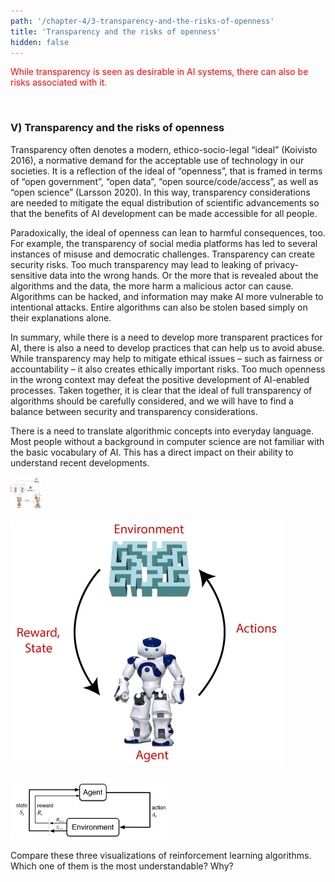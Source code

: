 ```yaml
---
path: '/chapter-4/3-transparency-and-the-risks-of-openness'
title: 'Transparency and the risks of openness'
hidden: false
---
```


<hero-icon heroIcon='chap4'/>

<p style="color:red;">While transparency is seen as desirable in AI systems, there can also be risks associated with it. </p>

<br>

### V) Transparency and the risks of openness

Transparency often denotes a modern, ethico-socio-legal “ideal” (Koivisto 2016), a normative demand for the acceptable use of technology in our societies. It is a reflection of the ideal of “openness”, that is framed in terms of “open government”, “open data”, “open source/code/access”, as well as “open science” (Larsson 2020). In this way, transparency considerations are needed to mitigate the equal distribution of scientific advancements so that the benefits of AI development can be made accessible for all people.

</styled-text>

<text-box>

Paradoxically, the ideal of openness can lean to harmful consequences, too. For example, the transparency of social media platforms has led to several instances of misuse and democratic challenges. Transparency can create security risks. Too much transparency may lead to leaking of privacy-sensitive data into the wrong hands. Or the more that is revealed about the algorithms and the data, the more harm a malicious actor can cause. Algorithms can be hacked, and information may make AI more vulnerable to intentional attacks. Entire algorithms can also be stolen based simply on their explanations alone.

</text-box>

<styled-text>

In summary, while there is a need to develop more transparent practices for AI, there is also a need to  develop practices that can help us to avoid abuse. While transparency may help to mitigate ethical issues – such as fairness or accountability – it also creates ethically important risks. Too much openness in the wrong context may defeat the positive development of AI-enabled processes. Taken together, it is clear that the ideal of full transparency of algorithms should be carefully considered, and we will have to find a balance between security and transparency considerations.

</styled-text>

<quiz id="f94f13d3-3983-4d86-811c-881e1282c275">

There is a need to translate algorithmic concepts into everyday language. Most people without a  background in computer science are not familiar with the basic vocabulary of AI. This has a direct impact on their ability to understand recent developments.

<img src="./dog_agent.png" alt="dog agent" style="width: 50px; height: 50px">


<br>

<br>

<img src="./robot_agent.png" alt="robot agent">

<br>

<br>

<img src="./technical_agent.png" alt="technical agent" style="width: 50%">

<br>

Compare these three visualizations of reinforcement learning algorithms. Which one of them is the most understandable? Why?

<br>

</quiz>
